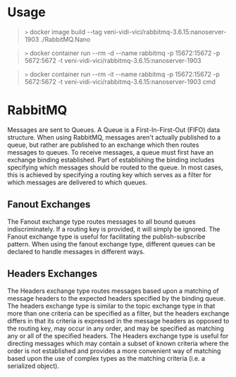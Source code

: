 # Usage
>`>` docker image build --tag veni-vidi-vici/rabbitmq-3.6.15:nanoserver-1903 ./RabbitMQ.Nano

>`>` docker container run --rm -d --name rabbitmq -p 15672:15672 -p 5672:5672 -t veni-vidi-vici/rabbitmq-3.6.15:nanoserver-1903

>`>` docker container run --rm -it --name rabbitmq -p 15672:15672 -p 5672:5672 -t veni-vidi-vici/rabbitmq-3.6.15:nanoserver-1903 cmd

# RabbitMQ
Messages are sent to Queues. A Queue is a First-In-First-Out (FIFO) data structure. When using RabbitMQ, messages aren't actually published to a queue, but rather are published to an exchange which then routes messages to queues. To receive messages, a queue must first have an exchange binding established. Part of establishing the binding includes specifying which messages should be routed to the queue. In most cases, this is achieved by specifying a routing key which serves as a filter for which messages are delivered to which queues.

## Fanout Exchanges
The Fanout exchange type routes messages to all bound queues indiscriminately. If a routing key is provided, it will simply be ignored. The Fanout exchange type is useful for facilitating the publish-subscribe pattern. When using the fanout exchange type, different queues can be declared to handle messages in different ways.

## Headers Exchanges
The Headers exchange type routes messages based upon a matching of message headers to the expected headers specified by the binding queue. The headers exchange type is similar to the topic exchange type in that more than one criteria can be specified as a filter, but the headers exchange differs in that its criteria is expressed in the message headers as opposed to the routing key, may occur in any order, and may be specified as matching any or all of the specified headers. The Headers exchange type is useful for directing messages which may contain a subset of known criteria where the order is not established and provides a more convenient way of matching based upon the use of complex types as the matching criteria (i.e. a serialized object).
